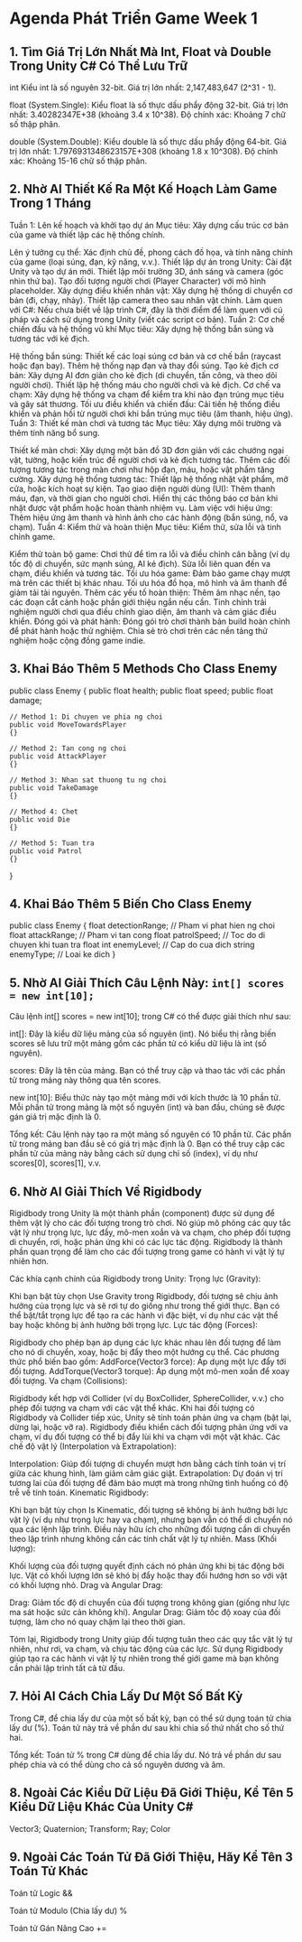# Agenda Phát Triển Game Week 1

## 1. Tìm Giá Trị Lớn Nhất Mà Int, Float và Double Trong Unity C# Có Thể Lưu Trữ
int
Kiểu int là số nguyên 32-bit.
Giá trị lớn nhất: 2,147,483,647 (2^31 - 1).

float (System.Single):
Kiểu float là số thực dấu phẩy động 32-bit.
Giá trị lớn nhất: 3.40282347E+38 (khoảng 3.4 x 10^38).
Độ chính xác: Khoảng 7 chữ số thập phân.

double (System.Double):
Kiểu double là số thực dấu phẩy động 64-bit.
Giá trị lớn nhất: 1.7976931348623157E+308 (khoảng 1.8 x 10^308).
Độ chính xác: Khoảng 15-16 chữ số thập phân.

## 2. Nhờ AI Thiết Kế Ra Một Kế Hoạch Làm Game Trong 1 Tháng
Tuần 1: Lên kế hoạch và khởi tạo dự án
Mục tiêu: Xây dựng cấu trúc cơ bản của game và thiết lập các hệ thống chính.

Lên ý tưởng cụ thể: Xác định chủ đề, phong cách đồ họa, và tính năng chính của game (loại súng, đạn, kỹ năng, v.v.).
Thiết lập dự án trong Unity:
Cài đặt Unity và tạo dự án mới.
Thiết lập môi trường 3D, ánh sáng và camera (góc nhìn thứ ba).
Tạo đối tượng người chơi (Player Character) với mô hình placeholder.
Xây dựng điều khiển nhân vật:
Xây dựng hệ thống di chuyển cơ bản (đi, chạy, nhảy).
Thiết lập camera theo sau nhân vật chính.
Làm quen với C#: Nếu chưa biết về lập trình C#, đây là thời điểm để làm quen với cú pháp và cách sử dụng trong Unity (viết các script cơ bản).
Tuần 2: Cơ chế chiến đấu và hệ thống vũ khí
Mục tiêu: Xây dựng hệ thống bắn súng và tương tác với kẻ địch.

Hệ thống bắn súng:
Thiết kế các loại súng cơ bản và cơ chế bắn (raycast hoặc đạn bay).
Thêm hệ thống nạp đạn và thay đổi súng.
Tạo kẻ địch cơ bản:
Xây dựng AI đơn giản cho kẻ địch (di chuyển, tấn công, và theo dõi người chơi).
Thiết lập hệ thống máu cho người chơi và kẻ địch.
Cơ chế va chạm:
Xây dựng hệ thống va chạm để kiểm tra khi nào đạn trúng mục tiêu và gây sát thương.
Tối ưu điều khiển và chiến đấu: Cải tiến hệ thống điều khiển và phản hồi từ người chơi khi bắn trúng mục tiêu (âm thanh, hiệu ứng).
Tuần 3: Thiết kế màn chơi và tương tác
Mục tiêu: Xây dựng môi trường và thêm tính năng bổ sung.

Thiết kế màn chơi:
Xây dựng một bản đồ 3D đơn giản với các chướng ngại vật, tường, hoặc kiến trúc để người chơi và kẻ địch tương tác.
Thêm các đối tượng tương tác trong màn chơi như hộp đạn, máu, hoặc vật phẩm tăng cường.
Xây dựng hệ thống tương tác:
Thiết lập hệ thống nhặt vật phẩm, mở cửa, hoặc kích hoạt sự kiện.
Tạo giao diện người dùng (UI):
Thêm thanh máu, đạn, và thời gian cho người chơi.
Hiển thị các thông báo cơ bản khi nhặt được vật phẩm hoặc hoàn thành nhiệm vụ.
Làm việc với hiệu ứng: Thêm hiệu ứng âm thanh và hình ảnh cho các hành động (bắn súng, nổ, va chạm).
Tuần 4: Kiểm thử và hoàn thiện
Mục tiêu: Kiểm thử, sửa lỗi và tinh chỉnh game.

Kiểm thử toàn bộ game:
Chơi thử để tìm ra lỗi và điều chỉnh cân bằng (ví dụ tốc độ di chuyển, sức mạnh súng, AI kẻ địch).
Sửa lỗi liên quan đến va chạm, điều khiển và tương tác.
Tối ưu hóa game:
Đảm bảo game chạy mượt mà trên các thiết bị khác nhau.
Tối ưu hóa đồ họa, mô hình và âm thanh để giảm tải tài nguyên.
Thêm các yếu tố hoàn thiện:
Thêm âm nhạc nền, tạo các đoạn cắt cảnh hoặc phần giới thiệu ngắn nếu cần.
Tinh chỉnh trải nghiệm người chơi qua điều chỉnh giao diện, âm thanh và cảm giác điều khiển.
Đóng gói và phát hành:
Đóng gói trò chơi thành bản build hoàn chỉnh để phát hành hoặc thử nghiệm.
Chia sẻ trò chơi trên các nền tảng thử nghiệm hoặc cộng đồng game indie.

## 3. Khai Báo Thêm 5 Methods Cho Class Enemy
public class Enemy
{
	public float health;
	public float speed;
	public float damage;
	
	// Method 1: Di chuyen ve phia ng choi
	public void MoveTowardsPlayer
	{}

	// Method 2: Tan cong ng choi
	public void AttackPlayer
	{}

	// Method 3: Nhan sat thuong tu ng choi
	public void TakeDamage
	{}

	// Method 4: Chet
	public void Die
	{}

	// Method 5: Tuan tra
	public void Patrol
	{}
}

## 4. Khai Báo Thêm 5 Biến Cho Class Enemy
public class Enemy
{
	float detectionRange;			// Pham vi phat hien ng choi
	float attackRange;				// Pham vi tan cong
	float patrolSpeed;				// Toc do di chuyen khi tuan tra
	float int enemyLevel;			// Cap do cua dich
	string enemyType;				// Loai ke dich
}

## 5. Nhờ AI Giải Thích Câu Lệnh Này: `int[] scores = new int[10];`
Câu lệnh int[] scores = new int[10]; trong C# có thể được giải thích như sau:

int[]: Đây là kiểu dữ liệu mảng của số nguyên (int). Nó biểu thị rằng biến scores sẽ lưu trữ một mảng gồm các phần tử có kiểu dữ liệu là int (số nguyên).

scores: Đây là tên của mảng. Bạn có thể truy cập và thao tác với các phần tử trong mảng này thông qua tên scores.

new int[10]: Biểu thức này tạo một mảng mới với kích thước là 10 phần tử. Mỗi phần tử trong mảng là một số nguyên (int) và ban đầu, chúng sẽ được gán giá trị mặc định là 0.

Tổng kết:
Câu lệnh này tạo ra một mảng số nguyên có 10 phần tử. Các phần tử trong mảng ban đầu sẽ có giá trị mặc định là 0.
Bạn có thể truy cập các phần tử của mảng này bằng cách sử dụng chỉ số (index), ví dụ như scores[0], scores[1], v.v.

## 6. Nhờ AI Giải Thích Về Rigidbody
Rigidbody trong Unity là một thành phần (component) được sử dụng để thêm vật lý cho các đối tượng trong trò chơi. Nó giúp mô phỏng các quy tắc vật lý như trọng lực, lực đẩy, mô-men xoắn và va chạm, cho phép đối tượng di chuyển, rơi, hoặc phản ứng khi có các lực tác động. Rigidbody là thành phần quan trọng để làm cho các đối tượng trong game có hành vi vật lý tự nhiên hơn.

Các khía cạnh chính của Rigidbody trong Unity:
Trọng lực (Gravity):

Khi bạn bật tùy chọn Use Gravity trong Rigidbody, đối tượng sẽ chịu ảnh hưởng của trọng lực và sẽ rơi tự do giống như trong thế giới thực.
Bạn có thể bật/tắt trọng lực để tạo ra các hành vi đặc biệt, ví dụ như các vật thể bay hoặc không bị ảnh hưởng bởi trọng lực.
Lực tác động (Forces):

Rigidbody cho phép bạn áp dụng các lực khác nhau lên đối tượng để làm cho nó di chuyển, xoay, hoặc bị đẩy theo một hướng cụ thể.
Các phương thức phổ biến bao gồm:
AddForce(Vector3 force): Áp dụng một lực đẩy tới đối tượng.
AddTorque(Vector3 torque): Áp dụng một mô-men xoắn để xoay đối tượng.
Va chạm (Collisions):

Rigidbody kết hợp với Collider (ví dụ BoxCollider, SphereCollider, v.v.) cho phép đối tượng va chạm với các vật thể khác. Khi hai đối tượng có Rigidbody và Collider tiếp xúc, Unity sẽ tính toán phản ứng va chạm (bật lại, dừng lại, hoặc vỡ ra).
Rigidbody điều khiển cách đối tượng phản ứng với va chạm, ví dụ đối tượng có thể bị đẩy lùi khi va chạm với một vật khác.
Các chế độ vật lý (Interpolation và Extrapolation):

Interpolation: Giúp đối tượng di chuyển mượt hơn bằng cách tính toán vị trí giữa các khung hình, làm giảm cảm giác giật.
Extrapolation: Dự đoán vị trí tương lai của đối tượng để đảm bảo mượt mà trong những tình huống có độ trễ về tính toán.
Kinematic Rigidbody:

Khi bạn bật tùy chọn Is Kinematic, đối tượng sẽ không bị ảnh hưởng bởi lực vật lý (ví dụ như trọng lực hay va chạm), nhưng bạn vẫn có thể di chuyển nó qua các lệnh lập trình. Điều này hữu ích cho những đối tượng cần di chuyển theo lập trình nhưng không cần các tính chất vật lý tự nhiên.
Mass (Khối lượng):

Khối lượng của đối tượng quyết định cách nó phản ứng khi bị tác động bởi lực. Vật có khối lượng lớn sẽ khó bị đẩy hoặc thay đổi hướng hơn so với vật có khối lượng nhỏ.
Drag và Angular Drag:

Drag: Giảm tốc độ di chuyển của đối tượng trong không gian (giống như lực ma sát hoặc sức cản không khí).
Angular Drag: Giảm tốc độ xoay của đối tượng, làm cho nó quay chậm lại theo thời gian.

Tóm lại, Rigidbody trong Unity giúp đối tượng tuân theo các quy tắc vật lý tự nhiên, như rơi, va chạm, và chịu tác động của các lực. Sử dụng Rigidbody giúp tạo ra các hành vi vật lý tự nhiên trong thế giới game mà bạn không cần phải lập trình tất cả từ đầu.

## 7. Hỏi AI Cách Chia Lấy Dư Một Số Bất Kỳ
Trong C#, để chia lấy dư của một số bất kỳ, bạn có thể sử dụng toán tử chia lấy dư (%). Toán tử này trả về phần dư sau khi chia số thứ nhất cho số thứ hai.

Tổng kết:
Toán tử % trong C# dùng để chia lấy dư.
Nó trả về phần dư sau phép chia và có thể dùng cho cả số nguyên dương và âm.

## 8. Ngoài Các Kiểu Dữ Liệu Đã Giới Thiệu, Kể Tên 5 Kiểu Dữ Liệu Khác Của Unity C#
Vector3; Quaternion; Transform; Ray; Color

## 9. Ngoài Các Toán Tử Đã Giới Thiệu, Hãy Kể Tên 3 Toán Tử Khác
Toán tử Logic
&&

Toán tử Modulo (Chia lấy dư)
%

Toán tử Gán Nâng Cao
+=
